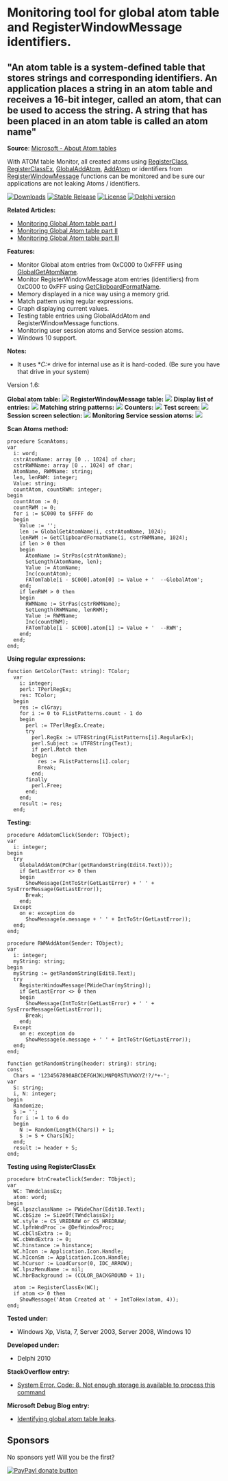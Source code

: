 Monitoring tool for global atom table and RegisterWindowMessage identifiers.
==============
"An atom table is a system-defined table that stores strings and corresponding identifiers. An application places a string in an atom table and receives a 16-bit integer, called an atom, that can be used to access the string. A string that has been placed in an atom table is called an atom name"
--------------

**Source**: [Microsoft - About Atom tables](https://docs.microsoft.com/en-us/windows/win32/dataxchg/about-atom-tables)

With ATOM table Monitor, all created atoms using [RegisterClass](http://msdn.microsoft.com/en-us/library/windows/desktop/ms633586(v=vs.85).aspx), [RegisterClassEx](http://msdn.microsoft.com/en-us/library/windows/desktop/ms633587(v=vs.85).aspx), [GlobalAddAtom](http://msdn.microsoft.com/en-us/library/windows/desktop/ms649060(v=vs.85).aspx), [AddAtom](http://msdn.microsoft.com/en-us/library/windows/desktop/ms649056(v=vs.85).aspx) or identifiers from [RegisterWindowMessage](http://msdn.microsoft.com/en-us/library/windows/desktop/ms644947(v=vs.85).aspx) functions can be monitored and be sure our applications are not leaking Atoms / identifiers.

[![Downloads](https://img.shields.io/badge/downloads-3k-blue.svg)](https://app.box.com/s/tbmze7klz6j3astnviygwrgkdi4fu7ft) [![Stable Release](https://img.shields.io/badge/version-1.4-blue.svg)](https://app.box.com/s/tbmze7klz6j3astnviygwrgkdi4fu7ft) [![License](https://img.shields.io/badge/license-BSD-blue.svg)](https://app.box.com/s/tbmze7klz6j3astnviygwrgkdi4fu7ft) [![Delphi version](https://img.shields.io/badge/delphi-xe-red.svg)](https://app.box.com/s/tbmze7klz6j3astnviygwrgkdi4fu7ft)

**Related Articles:**
  - [Monitoring Global Atom table part I](http://thundaxsoftware.blogspot.com/2012/02/monitoring-global-atom-table-part-i.html)
  - [Monitoring Global Atom table part II](http://thundaxsoftware.blogspot.com/2012/02/monitoring-global-atom-table-part-ii.html)
  - [Monitoring Global Atom table part III](http://thundaxsoftware.blogspot.com/2012/02/monitoring-global-atom-table-part-iii.html)

**Features:**
  - Monitor Global atom entries from 0xC000 to 0xFFFF using [GlobalGetAtomName](http://msdn.microsoft.com/en-us/library/windows/desktop/ms649063(v=vs.85).aspx).
  - Monitor RegisterWindowMessage atom entries (identifiers) from 0xC000 to 0xFFF using [GetClipboardFormatName](http://msdn.microsoft.com/en-us/library/windows/desktop/ms649040(v=vs.85).aspx).
  - Memory displayed in a nice way using a memory grid.
  - Match pattern using regular expressions.
  - Graph displaying current values.
  - Testing table entries using GlobalAddAtom and RegisterWindowMessage functions.
  - Monitoring user session atoms and Service session atoms.
  - Windows 10 support.

**Notes:**
  - It uses **C:\** drive for internal use as it is hard-coded. (Be sure you have that drive in your system)

Version 1.6:

**Global atom table:**
![](globalatom.png)
**RegisterWindowMessage table:**
![](rwm.png)
**Display list of entries:**
![](listentries.png)
**Matching string patterns:**
![](stringpattern.png)
**Counters:**
![](counters.png)
**Test screen:**
![](testscreen.png)
**Session screen selection:**
![](session.png)
**Monitoring Service session atoms:**
![](http://3.bp.blogspot.com/-RIsOXSEw4BU/T0k3K7DJ5tI/AAAAAAAAC60/ehV0fBX2RQ0/s1600/v1.4RWM.png)

**Scan Atoms method:**
```delphi
procedure ScanAtoms;
var
  i: word;
  cstrAtomName: array [0 .. 1024] of char;
  cstrRWMName: array [0 .. 1024] of char;
  AtomName, RWMName: string;
  len, lenRWM: integer;
  Value: string;
  countAtom, countRWM: integer;
begin
  countAtom := 0;
  countRWM := 0;
  for i := $C000 to $FFFF do
  begin
    Value := '';
    len := GlobalGetAtomName(i, cstrAtomName, 1024);
    lenRWM := GetClipboardFormatName(i, cstrRWMName, 1024);
    if len > 0 then
    begin
      AtomName := StrPas(cstrAtomName);
      SetLength(AtomName, len);
      Value := AtomName;
      Inc(countAtom);
      FATomTable[i - $C000].atom[0] := Value + '  --GlobalAtom';
    end;
    if lenRWM > 0 then
    begin
      RWMName := StrPas(cstrRWMName);
      SetLength(RWMName, lenRWM);
      Value := RWMName;
      Inc(countRWM);
      FATomTable[i - $C000].atom[1] := Value + '  --RWM';
    end;
  end;
end;
```

**Using regular expressions:**
```delphi
function GetColor(Text: string): TColor;
  var
    i: integer;
    perl: TPerlRegEx;
    res: TColor;
  begin
    res := clGray;
    for i := 0 to FListPatterns.count - 1 do
    begin
      perl := TPerlRegEx.Create;
      try
        perl.RegEx := UTF8String(FListPatterns[i].RegularEx);
        perl.Subject := UTF8String(Text);
        if perl.Match then
        begin
          res := FListPatterns[i].color;
          Break;
        end;
      finally
        perl.Free;
      end;
    end;
    result := res;
  end;
```

**Testing:**
```delphi
procedure AddatomClick(Sender: TObject);
var
  i: integer;
begin
  try
    GlobalAddAtom(PChar(getRandomString(Edit4.Text)));
    if GetLastError <> 0 then
    begin
      ShowMessage(IntToStr(GetLastError) + ' ' + SysErrorMessage(GetLastError));
      Break;
    end;
  Except
    on e: exception do
      ShowMessage(e.message + ' ' + IntToStr(GetLastError));
  end;
end;

procedure RWMAddAtom(Sender: TObject);
var
  i: integer;
  myString: string;
begin
  myString := getRandomString(Edit8.Text);
  try
    RegisterWindowMessage(PWideChar(myString));
    if GetLastError <> 0 then
    begin
      ShowMessage(IntToStr(GetLastError) + ' ' + SysErrorMessage(GetLastError));
      Break;
    end;
  Except
    on e: exception do
      ShowMessage(e.message + ' ' + IntToStr(GetLastError));
  end;
end;

function getRandomString(header: string): string;
const
  Chars = '1234567890ABCDEFGHJKLMNPQRSTUVWXYZ!?/*+-';
var
  S: string;
  i, N: integer;
begin
  Randomize;
  S := '';
  for i := 1 to 6 do
  begin
    N := Random(Length(Chars)) + 1;
    S := S + Chars[N];
  end;
  result := header + S;
end;
```

**Testing using RegisterClassEx**
```delphi
procedure btnCreateClick(Sender: TObject);
var
  WC: TWndclassEx;
  atom: word;
begin
  WC.lpszclassName := PWideChar(Edit10.Text);
  WC.cbSize := SizeOf(TWndclassEx);
  WC.style := CS_VREDRAW or CS_HREDRAW;
  WC.lpfnWndProc := @DefWindowProc;
  WC.cbClsExtra := 0;
  WC.cbWndExtra := 0;
  WC.hinstance := hinstance;
  WC.hIcon := Application.Icon.Handle;
  WC.hIconSm := Application.Icon.Handle;
  WC.hCursor := LoadCursor(0, IDC_ARROW);
  WC.lpszMenuName := nil;
  WC.hbrBackground := (COLOR_BACKGROUND + 1);

  atom := RegisterClassEx(WC);
  if atom <> 0 then
    ShowMessage('Atom Created at ' + IntToHex(atom, 4));
end;
```

**Tested under:**
  - Windows Xp, Vista, 7, Server 2003, Server 2008, Windows 10

**Developed under:**
  - Delphi 2010

**StackOverflow entry:**
  - [System Error. Code: 8. Not enough storage is available to process this command](http://stackoverflow.com/questions/507853/system-error-code-8-not-enough-storage-is-available-to-process-this-command/9066509#9066509)

**Microsoft Debug Blog entry:**
  - [Identifying global atom table leaks](http://blogs.msdn.com/b/ntdebugging/archive/2012/01/31/identifying-global-atom-table-leaks.aspx).

## Sponsors
No sponsors yet! Will you be the first?

[![PayPayl donate button](https://img.shields.io/badge/paypal-donate-yellow.svg)](https://www.paypal.com/cgi-bin/webscr?cmd=_s-xclick&hosted_button_id=L5FCF6LX5C9AW "Donate once-off to this project using Paypal")

